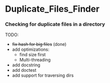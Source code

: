 # Duplicate_Files_Finder
### Checking for duplicate files in a directory

TODO:
* ~~fix hash for big files~~ (done)
* add optimizations:
  - find size first
  - Multi-threading 
* add docstring
* add doctest
* add support for traversing dirs
